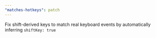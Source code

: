 ```yaml
---
"matches-hotkeys": patch
---
```


Fix shift-derived keys to match real keyboard events by automatically inferring `shiftKey: true`
